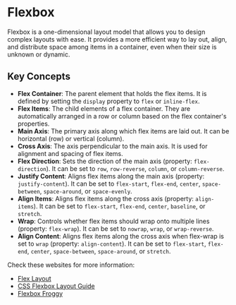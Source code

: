 # Flexbox

Flexbox is a one-dimensional layout model that allows you to design complex layouts with ease. It provides a more efficient way to lay out, align, and distribute space among items in a container, even when their size is unknown or dynamic.

## Key Concepts
- **Flex Container**: The parent element that holds the flex items. It is defined by setting the `display` property to `flex` or `inline-flex`.
- **Flex Items**: The child elements of a flex container. They are automatically arranged in a row or column based on the flex container's properties.
- **Main Axis**: The primary axis along which flex items are laid out. It can be horizontal (row) or vertical (column).
- **Cross Axis**: The axis perpendicular to the main axis. It is used for alignment and spacing of flex items.
- **Flex Direction**: Sets the direction of the main axis (property: `flex-direction`). It can be set to `row`, `row-reverse`, `column`, or `column-reverse`.
- **Justify Content**: Aligns flex items along the main axis (property: `justify-content`). It can be set to `flex-start`, `flex-end`, `center`, `space-between`, `space-around`, or `space-evenly`.
- **Align Items**: Aligns flex items along the cross axis (property: `align-items`). It can be set to `flex-start`, `flex-end`, `center`, `baseline`, or `stretch`.
- **Wrap**: Controls whether flex items should wrap onto multiple lines (property: `flex-wrap`). It can be set to `nowrap`, `wrap`, or `wrap-reverse`.
- **Align Content**: Aligns flex items along the cross axis when flex-wrap is set to `wrap` (property: `align-content`). It can be set to `flex-start`, `flex-end`, `center`, `space-between`, `space-around`, or `stretch`.

Check these websites for more information:
- [Flex Layout](https://appbrewery.github.io/flex-layout/)
- [CSS Flexbox Layout Guide](https://css-tricks.com/snippets/css/a-guide-to-flexbox/)
- [Flexbox Froggy](https://appbrewery.github.io/flexboxfroggy/)
